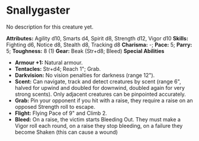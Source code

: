 # Snallygaster

No description for this creature yet.

**Attributes:** Agility d10, Smarts d4, Spirit d8, Strength d12, Vigor
d10
**Skills:** Fighting d6, Notice d8, Stealth d8, Tracking d8
**Charisma:** -; **Pace:** 5; **Parry:** 5; **Toughness:** 8 (1)
**Gear:** Beak (Str+d8; Bleed)
**Special Abilities**

- **Armour +1:** Natural armour.
- **Tentacles:** Str+d4; Reach 1"; Grab.
- **Darkvision:** No vision penalties for darkness (range 12").
- **Scent:** Can navigate, track and detect creatures by scent (range
6", halved for upwind and doubled for downwind, doubled again for very
strong scents). Only adjacent creatures can be pinpointed accurately.
- **Grab:** Pin your opponent if you hit with a raise, they require a
raise on an opposed Strength roll to escape.
- **Flight:** Flying Pace of 9" and Climb 2.
- **Bleed:** On a raise, the victim starts Bleeding Out. They must make
a Vigor roll each round, on a raise they stop bleeding, on a failure
they become Shaken (this can cause a wound)
